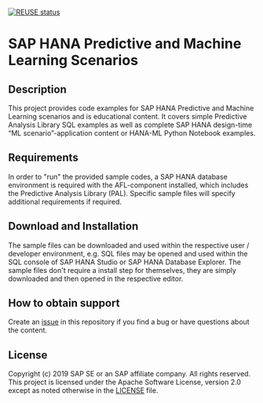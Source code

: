 [![REUSE status](https://api.reuse.software/badge/github.com/SAP-samples/hana-ml-samples)](https://api.reuse.software/info/github.com/SAP-samples/hana-ml-samples)

# SAP HANA Predictive and Machine Learning Scenarios

## Description
This project provides code examples for SAP HANA Predictive and Machine Learning scenarios and is educational content. It covers simple Predictive Analysis Library SQL examples as well as complete SAP HANA design-time  “ML scenario”-application content or HANA-ML Python Notebook examples.

## Requirements
In order to "run" the provided sample codes, a SAP HANA database environment is required with the AFL-component installed, which includes the Predictive Analysis Library (PAL). Specific sample files will specify additional requirements if required.

## Download and Installation
The sample files can be downloaded and used within the respective user / developer environment, e.g. SQL files may be opened and used within the SQL console of SAP HANA Studio or SAP HANA Database Explorer. The sample files don't require a install step for themselves, they are simply downloaded and then opened in the respective editor.

## How to obtain support
Create an [issue](https://github.com/SAP-samples/hana-ml-samples/issues) in this repository if you find a bug or have questions about the content. 

## License
Copyright (c) 2019 SAP SE or an SAP affiliate company. All rights reserved. This project is licensed under the Apache Software License, version 2.0 except as noted otherwise in the [LICENSE](LICENSES/Apache-2.0.txt) file.
